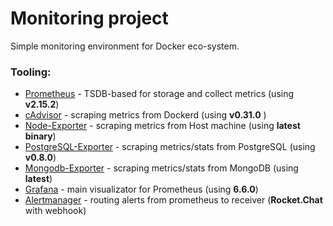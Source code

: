 # Monitoring project

Simple monitoring environment for Docker eco-system.

### Tooling:

* [Prometheus](https://github.com/prometheus/prometheus) - TSDB-based for storage and collect metrics (using **v2.15.2**)
* [cAdvisor](https://github.com/google/cadvisor) - scraping metrics from Dockerd (using **v0.31.0** )
* [Node-Exporter](https://github.com/prometheus/node_exporter) - scraping metrics from Host machine (using **latest binary**)
* [PostgreSQL-Exporter](https://github.com/wrouesnel/postgres_exporter) - scraping metrics/stats from PostgreSQL (using **v0.8.0**)
* [Mongodb-Exporter](https://hub.docker.com/r/eses/mongodb_exporter) - scraping metrics/stats from MongoDB (using **latest**)
* [Grafana](https://github.com/grafana/grafana) - main visualizator for Prometheus (using **6.6.0**)
* [Alertmanager](https://github.com/prometheus/alertmanager) - routing alerts from prometheus to receiver (**Rocket.Chat** with webhook)
